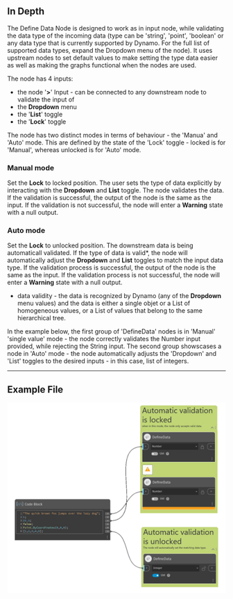 ## In Depth

The Define Data Node is designed to work as in input node, while validating the data type of the incoming data (type can be 'string', 'point', 'boolean' or any data type that is currently supported by Dynamo. For the full list of supported data types, expand the Dropdown menu of the node). It uses upstream nodes to set default values to make setting the type data easier as well as making the graphs functional when the nodes are used.

The node has 4 inputs:
- the node '**>**' Input - can be connected to any downstream node to validate the input of
- the **Dropdown** menu
- the '**List**' toggle 
- the '**Lock**' toggle

The node has two distinct modes in terms of behaviour - the 'Manua' and 'Auto' mode. This are defined by the state of the 'Lock' toggle - locked is for 'Manual', whereas unlocked is for 'Auto' mode. 

### Manual mode

Set the **Lock** to locked position. The user sets the type of data explicitly by interacting with the **Dropdown** and **List** toggle. The node validates the data. If the validation is successful, the output of the node is the same as the input. If the validation is not successful, the node will enter a **Warning** state with a null output.

### Auto mode

Set the **Lock** to unlocked position. The downstream data is being automaticall validated. If the type of data is valid*, the node will automatically adjust the **Dropdown** and **List** toggles to match the input  data type. If the validation process is successful, the output of the node is the same as the input. If the validation process is not successful, the node will enter a **Warning** state with a null output.

* data validity - the data is recognized by Dynamo (any of the **Dropdown** menu values) and the data is either a single objet or a List of homogeneous values, or a List of values that belong to the same hierarchical tree.

In the example below, the first group of 'DefineData' nodes is in 'Manual' 'single value' mode - the node correctly validates the Number input provided, while rejecting the String input. The second group showscases a node in 'Auto' mode - the node automatically adjusts the 'Dropdown' and 'List' toggles to the desired inputs - in this case, list of integers.

---

## Example File

![Define_Data](./CoreNodeModels.DefineData_img.jpg)
    